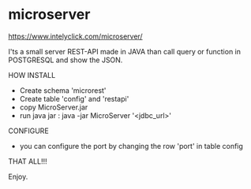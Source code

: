 # microserver
https://www.intelyclick.com/microserver/


I'ts a small server REST-API made in JAVA than call query or function in POSTGRESQL and show the JSON.


HOW INSTALL
- Create schema 'microrest'
- Create table 'config' and 'restapi'
- copy MicroServer.jar
- run java jar : java -jar MicroServer '<jdbc_url>'

CONFIGURE
- you can configure the port by changing the row 'port' in table config

THAT ALL!!!

Enjoy.
